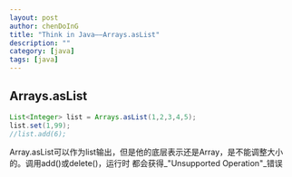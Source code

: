 ```yaml
---
layout: post
author: chenDoInG
title: "Think in Java——Arrays.asList"
description: ""
category: [java]
tags: [java]
---
```

## Arrays.asList

```java
List<Integer> list = Arrays.asList(1,2,3,4,5);
list.set(1,99);
//list.add(6);
```
Array.asList可以作为list输出，但是他的底层表示还是Array，是不能调整大小的。调用add()或delete()，运行时 都会获得_"Unsupported Operation"_错误

